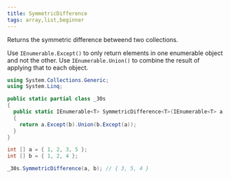 ```yaml
---
title: SymmetricDifference
tags: array,list,beginner
---
```


Returns the symmetric difference betweend two collections.

Use `IEnumerable.Except()` to only return elements in one enumerable object and not the other.
Use `IEnumerable.Union()` to combine the result of applying that to each object.

```csharp
using System.Collections.Generic;
using System.Linq;

public static partial class _30s 
{
  public static IEnumerable<T> SymmetricDifference<T>(IEnumerable<T> a, IEnumerable<T> b) 
  {
    return a.Except(b).Union(b.Except(a));
  }
}
```

```csharp
int [] a = { 1, 2, 3, 5 };
int [] b = { 1, 2, 4 };

_30s.SymmetricDifference(a, b); // { 3, 5, 4 }
```
